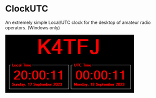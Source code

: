 # ClockUTC

An extremely simple Local/UTC clock for the desktop of amateur radio operators. (Windows only)

![Snapshot of ClockUTC](ClockUTC_snapshot.png?raw=true)
